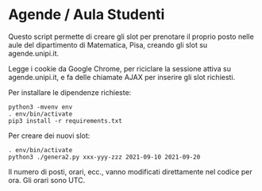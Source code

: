 # Agende / Aula Studenti

Questo script permette di creare gli slot per prenotare il proprio posto nelle aule
del dipartimento di Matematica, Pisa, creando gli slot su agende.unipi.it. 

Legge i cookie da Google Chrome, per riciclare la sessione attiva su agende.unipi.it, 
e fa delle chiamate AJAX per inserire gli slot richiesti. 

Per installare le dipendenze richieste:
```
python3 -mvenv env 
. env/bin/activate
pip3 install -r requirements.txt
```

Per creare dei nuovi slot:
```
. env/bin/activate
python3 ./genera2.py xxx-yyy-zzz 2021-09-10 2021-09-20 
```
Il numero di posti, orari, ecc., vanno modificati direttamente nel codice per ora. Gli 
orari sono UTC. 
